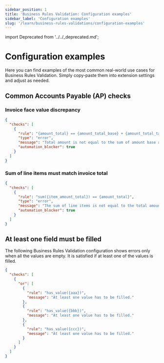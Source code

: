 ```yaml
---
sidebar_position: 1
title: 'Business Rules Validation: Configuration examples'
sidebar_label: 'Configuration examples'
slug: '/learn/business-rules-validations/configuration-examples'
---
```


import Deprecated from '../../\_deprecated.md';

<Deprecated />

# Configuration examples

Here you can find examples of the most common real-world use cases for Business Rules Validation. Simply copy-paste them into extension settings and adjust as needed.

## Common Accounts Payable (AP) checks

### Invoice face value discrepancy

```json
{
  "checks": [
    {
      "rule": "{amount_total} == {amount_total_base} + {amount_total_tax}",
      "type": "error",
      "message": "Total amount is not equal to the sum of amount base and the tax",
      "automation_blocker": true
    }
  ]
}
```

### Sum of line items must match invoice total

```json
{
  "checks": [
    {
      "rule": "sum({item_amount_total}) == {amount_total}",
      "type": "error",
      "message": "The sum of line items is not equal to the total amount.",
      "automation_blocker": true
    }
  ]
}
```

## At least one field must be filled

The following Business Rules Validation configuration shows errors only when all the values are empty. It is satisfied if at least one of the values is filled.

```json
{
  "checks": [
    {
      "or": [
        {
          "rule": "has_value({aaa})",
          "message": "At least one value has to be filled."
        },
        {
          "rule": "has_value({bbb})",
          "message": "At least one value has to be filled."
        },
        {
          "rule": "has_value({ccc})",
          "message": "At least one value has to be filled."
        }
      ]
    }
  ]
}
```
